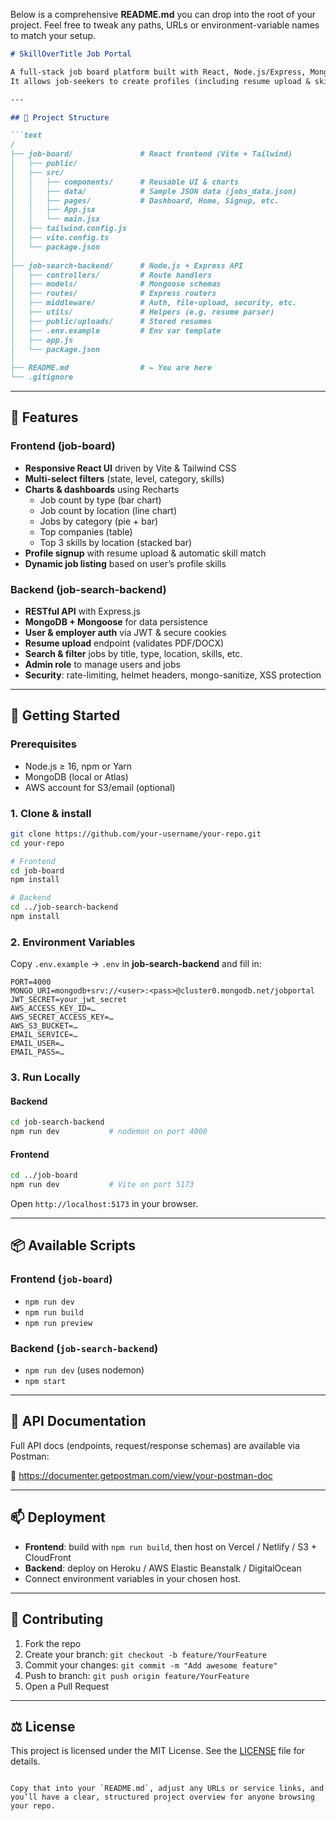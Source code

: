 Below is a comprehensive **README.md** you can drop into the root of your project. Feel free to tweak any paths, URLs or environment-variable names to match your setup.

```markdown
# SkillOverTitle Job Portal

A full-stack job board platform built with React, Node.js/Express, MongoDB and AWS services.  
It allows job-seekers to create profiles (including resume upload & skill matching), browse/filter jobs, and view interactive dashboards of job trends. Employers can post, update and manage job listings via a REST API.

---

## 📁 Project Structure

```text
/
├── job-board/               # React frontend (Vite + Tailwind)
│   ├── public/
│   ├── src/
│   │   ├── components/      # Reusable UI & charts
│   │   ├── data/            # Sample JSON data (jobs_data.json)
│   │   ├── pages/           # Dashboard, Home, Signup, etc.
│   │   ├── App.jsx
│   │   └── main.jsx
│   ├── tailwind.config.js
│   ├── vite.config.ts
│   └── package.json
│
├── job-search-backend/      # Node.js + Express API
│   ├── controllers/         # Route handlers
│   ├── models/              # Mongoose schemas
│   ├── routes/              # Express routers
│   ├── middleware/          # Auth, file-upload, security, etc.
│   ├── utils/               # Helpers (e.g. resume parser)
│   ├── public/uploads/      # Stored resumes
│   ├── .env.example         # Env var template
│   ├── app.js
│   └── package.json
│
├── README.md                # ← You are here
└── .gitignore
```

---

## 🚀 Features

### Frontend (job-board)

- **Responsive React UI** driven by Vite & Tailwind CSS  
- **Multi-select filters** (state, level, category, skills)  
- **Charts & dashboards** using Recharts  
  - Job count by type (bar chart)  
  - Job count by location (line chart)  
  - Jobs by category (pie + bar)  
  - Top companies (table)  
  - Top 3 skills by location (stacked bar)  
- **Profile signup** with resume upload & automatic skill match  
- **Dynamic job listing** based on user’s profile skills  

### Backend (job-search-backend)

- **RESTful API** with Express.js  
- **MongoDB + Mongoose** for data persistence  
- **User & employer auth** via JWT & secure cookies  
- **Resume upload** endpoint (validates PDF/DOCX)  
- **Search & filter** jobs by title, type, location, skills, etc.  
- **Admin role** to manage users and jobs  
- **Security**: rate-limiting, helmet headers, mongo-sanitize, XSS protection  

---

## 🔧 Getting Started

### Prerequisites

- Node.js ≥ 16, npm or Yarn  
- MongoDB (local or Atlas)  
- AWS account for S3/email (optional)  

### 1. Clone & install

```bash
git clone https://github.com/your-username/your-repo.git
cd your-repo

# Frontend
cd job-board
npm install

# Backend
cd ../job-search-backend
npm install
```

### 2. Environment Variables

Copy `.env.example` → `.env` in **job-search-backend** and fill in:

```dotenv
PORT=4000
MONGO_URI=mongodb+srv://<user>:<pass>@cluster0.mongodb.net/jobportal
JWT_SECRET=your_jwt_secret
AWS_ACCESS_KEY_ID=…
AWS_SECRET_ACCESS_KEY=…
AWS_S3_BUCKET=…
EMAIL_SERVICE=…
EMAIL_USER=…
EMAIL_PASS=…
```

### 3. Run Locally

#### Backend

```bash
cd job-search-backend
npm run dev           # nodemon on port 4000
```

#### Frontend

```bash
cd ../job-board
npm run dev           # Vite on port 5173
```

Open `http://localhost:5173` in your browser.

---

## 📦 Available Scripts

### Frontend (`job-board`)

- `npm run dev`  
- `npm run build`  
- `npm run preview`

### Backend (`job-search-backend`)

- `npm run dev`  (uses nodemon)  
- `npm start`

---

## 📄 API Documentation

Full API docs (endpoints, request/response schemas) are available via Postman:

🔗 https://documenter.getpostman.com/view/your-postman-doc

---

## 📫 Deployment

- **Frontend**: build with `npm run build`, then host on Vercel / Netlify / S3 + CloudFront  
- **Backend**: deploy on Heroku / AWS Elastic Beanstalk / DigitalOcean  
- Connect environment variables in your chosen host.

---

## 🤝 Contributing

1. Fork the repo  
2. Create your branch: `git checkout -b feature/YourFeature`  
3. Commit your changes: `git commit -m "Add awesome feature"`  
4. Push to branch: `git push origin feature/YourFeature`  
5. Open a Pull Request

---

## ⚖️ License

This project is licensed under the MIT License. See the [LICENSE](LICENSE) file for details.
```

Copy that into your `README.md`, adjust any URLs or service links, and you’ll have a clear, structured project overview for anyone browsing your repo.
